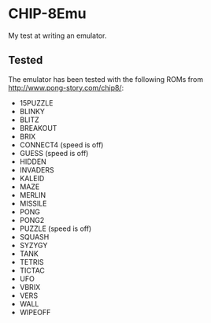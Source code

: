 # CHIP-8Emu
My test at writing an emulator.

## Tested
The emulator has been tested with the following ROMs from http://www.pong-story.com/chip8/:
 * 15PUZZLE
 * BLINKY
 * BLITZ
 * BREAKOUT
 * BRIX
 * CONNECT4 (speed is off)
 * GUESS    (speed is off)
 * HIDDEN
 * INVADERS
 * KALEID
 * MAZE
 * MERLIN
 * MISSILE
 * PONG
 * PONG2
 * PUZZLE   (speed is off)
 * SQUASH
 * SYZYGY
 * TANK
 * TETRIS
 * TICTAC
 * UFO
 * VBRIX
 * VERS
 * WALL
 * WIPEOFF

